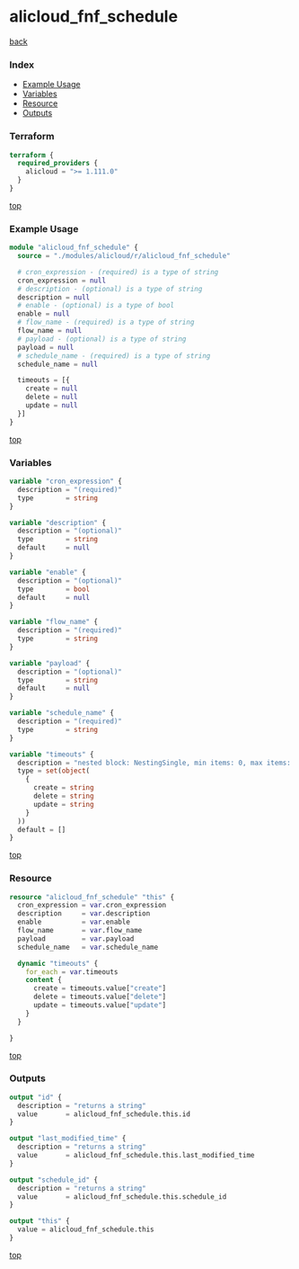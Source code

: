 # alicloud_fnf_schedule

[back](../alicloud.md)

### Index

- [Example Usage](#example-usage)
- [Variables](#variables)
- [Resource](#resource)
- [Outputs](#outputs)

### Terraform

```terraform
terraform {
  required_providers {
    alicloud = ">= 1.111.0"
  }
}
```

[top](#index)

### Example Usage

```terraform
module "alicloud_fnf_schedule" {
  source = "./modules/alicloud/r/alicloud_fnf_schedule"

  # cron_expression - (required) is a type of string
  cron_expression = null
  # description - (optional) is a type of string
  description = null
  # enable - (optional) is a type of bool
  enable = null
  # flow_name - (required) is a type of string
  flow_name = null
  # payload - (optional) is a type of string
  payload = null
  # schedule_name - (required) is a type of string
  schedule_name = null

  timeouts = [{
    create = null
    delete = null
    update = null
  }]
}
```

[top](#index)

### Variables

```terraform
variable "cron_expression" {
  description = "(required)"
  type        = string
}

variable "description" {
  description = "(optional)"
  type        = string
  default     = null
}

variable "enable" {
  description = "(optional)"
  type        = bool
  default     = null
}

variable "flow_name" {
  description = "(required)"
  type        = string
}

variable "payload" {
  description = "(optional)"
  type        = string
  default     = null
}

variable "schedule_name" {
  description = "(required)"
  type        = string
}

variable "timeouts" {
  description = "nested block: NestingSingle, min items: 0, max items: 0"
  type = set(object(
    {
      create = string
      delete = string
      update = string
    }
  ))
  default = []
}
```

[top](#index)

### Resource

```terraform
resource "alicloud_fnf_schedule" "this" {
  cron_expression = var.cron_expression
  description     = var.description
  enable          = var.enable
  flow_name       = var.flow_name
  payload         = var.payload
  schedule_name   = var.schedule_name

  dynamic "timeouts" {
    for_each = var.timeouts
    content {
      create = timeouts.value["create"]
      delete = timeouts.value["delete"]
      update = timeouts.value["update"]
    }
  }

}
```

[top](#index)

### Outputs

```terraform
output "id" {
  description = "returns a string"
  value       = alicloud_fnf_schedule.this.id
}

output "last_modified_time" {
  description = "returns a string"
  value       = alicloud_fnf_schedule.this.last_modified_time
}

output "schedule_id" {
  description = "returns a string"
  value       = alicloud_fnf_schedule.this.schedule_id
}

output "this" {
  value = alicloud_fnf_schedule.this
}
```

[top](#index)
